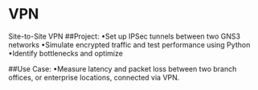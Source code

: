 # VPN
Site-to-Site VPN 
##Project:
•Set up IPSec tunnels between two GNS3 networks
•Simulate encrypted traffic and test performance using Python
•Identify bottlenecks and optimize

##Use Case:
•Measure latency and packet loss between two branch offices, or enterprise locations, connected via VPN.
